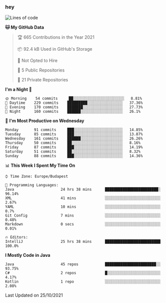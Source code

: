 ### hey

<!--START_SECTION:waka-->
![Lines of code](https://img.shields.io/badge/From%20Hello%20World%20I%27ve%20Written-462878%20lines%20of%20code-blue)

**🐱 My GitHub Data** 

> 🏆 665 Contributions in the Year 2021
 > 
> 📦 92.4 kB Used in GitHub's Storage 
 > 
> 🚫 Not Opted to Hire
 > 
> 📜 5 Public Repositories 
 > 
> 🔑 21 Private Repositories  
 > 
**I'm a Night 🦉** 

```text
🌞 Morning    54 commits     ██░░░░░░░░░░░░░░░░░░░░░░░   8.81% 
🌆 Daytime    229 commits    █████████░░░░░░░░░░░░░░░░   37.36% 
🌃 Evening    170 commits    ███████░░░░░░░░░░░░░░░░░░   27.73% 
🌙 Night      160 commits    ██████░░░░░░░░░░░░░░░░░░░   26.1%

```
📅 **I'm Most Productive on Wednesday** 

```text
Monday       91 commits     ███░░░░░░░░░░░░░░░░░░░░░░   14.85% 
Tuesday      85 commits     ███░░░░░░░░░░░░░░░░░░░░░░   13.87% 
Wednesday    161 commits    ██████░░░░░░░░░░░░░░░░░░░   26.26% 
Thursday     50 commits     ██░░░░░░░░░░░░░░░░░░░░░░░   8.16% 
Friday       87 commits     ███░░░░░░░░░░░░░░░░░░░░░░   14.19% 
Saturday     51 commits     ██░░░░░░░░░░░░░░░░░░░░░░░   8.32% 
Sunday       88 commits     ███░░░░░░░░░░░░░░░░░░░░░░   14.36%

```


📊 **This Week I Spent My Time On** 

```text
⌚︎ Time Zone: Europe/Budapest

💬 Programming Languages: 
Java                     24 hrs 38 mins      ████████████████████████░   96.14% 
XML                      41 mins             ░░░░░░░░░░░░░░░░░░░░░░░░░   2.67% 
YAML                     10 mins             ░░░░░░░░░░░░░░░░░░░░░░░░░   0.7% 
Git Config               7 mins              ░░░░░░░░░░░░░░░░░░░░░░░░░   0.48% 
Markdown                 0 secs              ░░░░░░░░░░░░░░░░░░░░░░░░░   0.01%

🔥 Editors: 
IntelliJ                 25 hrs 38 mins      █████████████████████████   100.0%

```

**I Mostly Code in Java** 

```text
Java                     45 repos            ███████████████████████░░   93.75% 
C#                       2 repos             █░░░░░░░░░░░░░░░░░░░░░░░░   4.17% 
Kotlin                   1 repo              ░░░░░░░░░░░░░░░░░░░░░░░░░   2.08%

```



 Last Updated on 25/10/2021
<!--END_SECTION:waka-->
